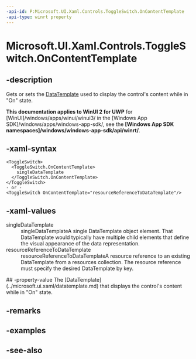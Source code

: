 ```yaml
---
-api-id: P:Microsoft.UI.Xaml.Controls.ToggleSwitch.OnContentTemplate
-api-type: winrt property
---
```


<!-- Property syntax
public Windows.UI.Xaml.DataTemplate OnContentTemplate { get;  set; }
-->

# Microsoft.UI.Xaml.Controls.ToggleSwitch.OnContentTemplate

## -description
Gets or sets the [DataTemplate](../microsoft.ui.xaml/datatemplate.md) used to display the control's content while in "On" state.

**This documentation applies to WinUI 2 for UWP** for [WinUI]/windows/apps/winui/winui3/ in the [Windows App SDK]/windows/apps/windows-app-sdk/, see the **[Windows App SDK namespaces]/windows/windows-app-sdk/api/winrt/**.

## -xaml-syntax
```xaml
<ToggleSwitch>
  <ToggleSwitch.OnContentTemplate>
    singleDataTemplate
  </ToggleSwitch.OnContentTemplate>
</ToggleSwitch>
- or -
<ToggleSwitch OnContentTemplate="resourceReferenceToDataTemplate"/>
```


## -xaml-values
<dl><dt>singleDataTemplate</dt><dd>singleDataTemplateA single DataTemplate object element. That DataTemplate would typically have multiple child elements that define the visual appearance of the data representation.</dd>
<dt>resourceReferenceToDataTemplate</dt><dd>resourceReferenceToDataTemplateA resource reference to an existing DataTemplate from a resources collection. The resource reference must specify the desired DataTemplate by key.</dd>
</dl>
## -property-value
The [DataTemplate](../microsoft.ui.xaml/datatemplate.md) that displays the control's content while in "On" state.

## -remarks

## -examples

## -see-also
